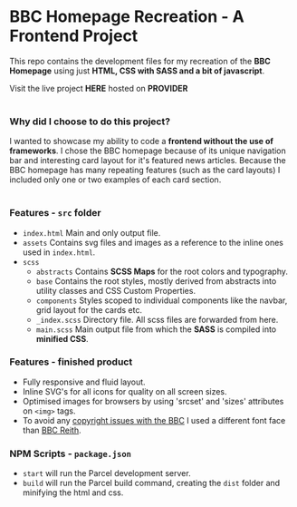 # BBC Homepage Recreation - A Frontend Project

This repo contains the development files for my recreation of the **BBC Homepage** using just **HTML, CSS with SASS and a bit of javascript**.

Visit the live project **HERE** hosted on **PROVIDER**
<br>
<br>
### Why did I choose to do this project?

I wanted to showcase my ability to code a **frontend without the use of frameworks**. I chose the BBC homepage because of its unique navigation 
bar and interesting card layout for it's featured news articles. Because the BBC homepage has many repeating features (such as the card 
layouts) I included only one or two examples of each card section.
<br>
<br>

### Features - `src` folder

- `index.html` Main and only output file. 
- `assets` Contains svg files and images as a reference to the inline ones used in `index.html`.
- `scss`
  - `abstracts` Contains **SCSS Maps** for the root colors and typography. 
  - `base` Contains the root styles, mostly derived from abstracts into utility classes and CSS Custom Properties.
  - `components` Styles scoped to individual components like the navbar, grid layout for the cards etc.
  - `_index.scss` Directory file. All scss files are forwarded from here.
  - `main.scss` Main output file from which the **SASS** is compiled into **minified CSS**.

### Features - finished product 

- Fully responsive and fluid layout. 
- Inline SVG's for all icons for quality on all screen sizes.
- Optimised images for browsers by using 'srcset' and 'sizes' attributes on `<img>` tags.
- To avoid any [copyright issues with the BBC] I used a different font face than [BBC Reith].
 
### NPM Scripts - `package.json`

- `start` will run the Parcel development server.
- `build` will run the Parcel build command, creating the `dist` folder and minifying the html and css.

[copyright issues with the BBC]: https://www.bbc.co.uk/branding/reith-font
[BBC Reith]: https://www.bbc.co.uk/gel/articles/introducing-bbc-reith








